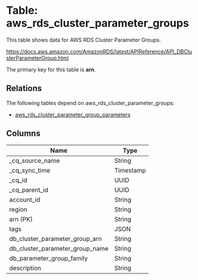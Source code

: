 # Table: aws_rds_cluster_parameter_groups

This table shows data for AWS RDS Cluster Parameter Groups.

https://docs.aws.amazon.com/AmazonRDS/latest/APIReference/API_DBClusterParameterGroup.html

The primary key for this table is **arn**.

## Relations

The following tables depend on aws_rds_cluster_parameter_groups:
  - [aws_rds_cluster_parameter_group_parameters](aws_rds_cluster_parameter_group_parameters)

## Columns

| Name          | Type          |
| ------------- | ------------- |
|_cq_source_name|String|
|_cq_sync_time|Timestamp|
|_cq_id|UUID|
|_cq_parent_id|UUID|
|account_id|String|
|region|String|
|arn (PK)|String|
|tags|JSON|
|db_cluster_parameter_group_arn|String|
|db_cluster_parameter_group_name|String|
|db_parameter_group_family|String|
|description|String|